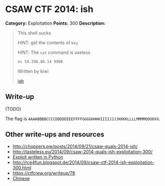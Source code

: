 # CSAW CTF 2014: ish

**Category:** Exploitation
**Points:** 300
**Description:**

> This shell sucks
>
> HINT: get the contents of `key`
>
> HINT: The `cat` command is useless
>
> ```bash
> nc 54.208.86.14 9988
> ```
>
> Written by kiwi
>
> [ish](ish)

## Write-up

(TODO)

The flag is `AAAABBBBCCCCDDDDEEEEFFFFGGGGHHHHIIIIJJJJKKKKLLLLMMMMOOOOXX`.

## Other write-ups and resources

* <http://choppers.pw/posts/2014/09/21/csaw-quals-2014-ish/>
* <http://tasteless.eu/2014/09/csaw-2014-quals-ish-exploitation-300/>
* [Exploit written in Python](https://gist.github.com/zachriggle/3670a74f7f6fd74fdaa5)
* <http://rce4fun.blogspot.de/2014/09/csaw-ctf-2014-ish-exploitation-300.html>
* <https://ctfcrew.org/writeup/78>
* [Chinese](http://ddaa.logdown.com/posts/234516-csaw-ctf-2014-pwn-300-ish)
